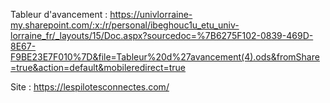 Tableur d'avancement : https://univlorraine-my.sharepoint.com/:x:/r/personal/ibeghouc1u_etu_univ-lorraine_fr/_layouts/15/Doc.aspx?sourcedoc=%7B6275F102-0839-469D-8E67-F9BE23E7F010%7D&file=Tableur%20d%27avancement(4).ods&fromShare=true&action=default&mobileredirect=true


Site : https://lespilotesconnectes.com/
